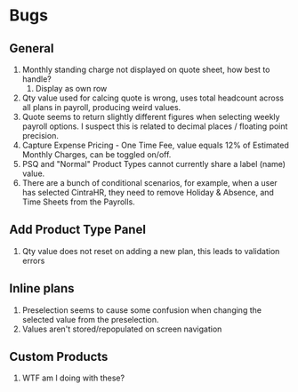 # Bugs

## General
1. Monthly standing charge not displayed on quote sheet, how best to handle?
   1. Display as own row
2. Qty value used for calcing quote is wrong, uses total headcount across all plans in payroll, producing weird values.
3. Quote seems to return slightly different figures when selecting weekly payroll options. I suspect this is related to decimal places / floating point precision.
4. Capture Expense Pricing - One Time Fee, value equals 12% of Estimated Monthly Charges, can be toggled on/off.
5. PSQ and "Normal" Product Types cannot currently share a label (name) value.
6. There are a bunch of conditional scenarios, for example, when a user has selected CintraHR, they need to remove Holiday & Absence, and Time Sheets from the Payrolls.

## Add Product Type Panel
1. Qty value does not reset on adding a new plan, this leads to validation errors

## Inline plans
1. Preselection seems to cause some confusion when changing the selected value from the preselection.
2. Values aren't stored/repopulated on screen navigation

## Custom Products
1. WTF am I doing with these?